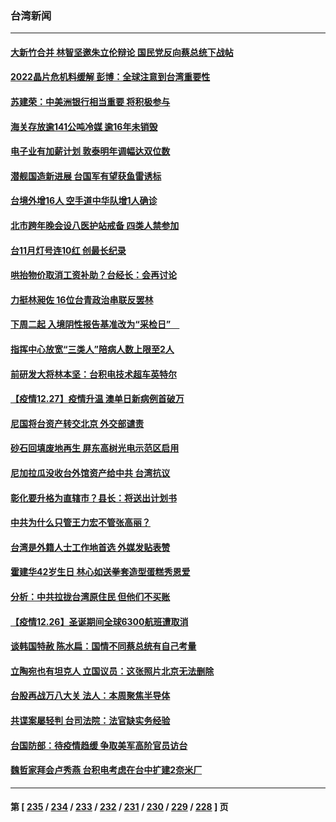 ### 台湾新闻
---
#### [大新竹合并 林智坚邀朱立伦辩论 国民党反向蔡总统下战帖](../../pages/ncid1349361/n13462357.md) 
#### [2022晶片危机料缓解 彭博：全球注意到台湾重要性](../../pages/ncid1349361/n13462404.md) 
#### [苏建荣：中美洲银行相当重要 将积极参与](../../pages/ncid1349361/n13462503.md) 
#### [海关存放逾141公吨冷媒 逾16年未销毁](../../pages/ncid1349361/n13462490.md) 
#### [电子业有加薪计划 敦泰明年调幅达双位数](../../pages/ncid1349361/n13462319.md) 
#### [潜舰国造新进展 台国军有望获鱼雷诱标](../../pages/ncid1349361/n13462302.md) 
#### [台境外增16人 空手道中华队增1人确诊](../../pages/ncid1349361/n13462444.md) 
#### [北市跨年晚会设八医护站戒备 四类人禁参加](../../pages/ncid1349361/n13462441.md) 
#### [台11月灯号连10红 创最长纪录](../../pages/ncid1349361/n13462372.md) 
#### [哄抬物价取消工资补助？台经长：会再讨论](../../pages/ncid1349361/n13462375.md) 
#### [力挺林昶佐 16位台青政治串联反罢林](../../pages/ncid1349361/n13462281.md) 
#### [下周二起 入境阴性报告基准改为“采检日”　](../../pages/ncid1349361/n13462417.md) 
#### [指挥中心放宽“三类人”陪病人数上限至2人](../../pages/ncid1349361/n13462424.md) 
#### [前研发大将林本坚：台积电技术超车英特尔](../../pages/ncid1349361/n13462415.md) 
#### [【疫情12.27】疫情升温 澳单日新病例首破万](../../pages/ncid1349361/n13462116.md) 
#### [尼国将台资产转交北京 外交部谴责](../../pages/ncid1349361/n13462400.md) 
#### [砂石回填废地再生 屏东高树光电示范区启用](../../pages/ncid1349361/n13462383.md) 
#### [尼加拉瓜没收台外馆资产给中共 台湾抗议](../../pages/ncid1349361/n13462293.md) 
#### [彰化要升格为直辖市？县长：将送出计划书](../../pages/ncid1349361/n13462055.md) 
#### [中共为什么只管王力宏不管张高丽？](../../pages/ncid1349361/n13461962.md) 
#### [台湾是外籍人士工作地首选 外媒发贴表赞](../../pages/ncid1349361/n13461620.md) 
#### [霍建华42岁生日 林心如送拳套造型蛋糕秀恩爱](../../pages/ncid1349361/n13460909.md) 
#### [分析：中共拉拢台湾原住民 但他们不买账](../../pages/ncid1349361/n13460741.md) 
#### [【疫情12.26】圣诞期间全球6300航班遭取消](../../pages/ncid1349361/n13460444.md) 
#### [谈韩国特赦 陈水扁：国情不同蔡总统有自己考量](../../pages/ncid1349361/n13460561.md) 
#### [立陶宛也有坦克人 立国议员：这张照片北京无法删除](../../pages/ncid1349361/n13460535.md) 
#### [台股再战万八大关 法人：本周聚焦半导体](../../pages/ncid1349361/n13460457.md) 
#### [共谍案屡轻判 台司法院：法官缺实务经验](../../pages/ncid1349361/n13460431.md) 
#### [台国防部：待疫情趋缓 争取美军高阶官员访台](../../pages/ncid1349361/n13460404.md) 
#### [魏哲家拜会卢秀燕 台积电考虑在台中扩建2奈米厂](../../pages/ncid1349361/n13460316.md) 

---
#### 第 [ [235](./235.md) / [234](./234.md) / [233](./233.md) / [232](./232.md) / [231](./231.md) / [230](./230.md) / [229](./229.md) / [228](./228.md) ] 页
